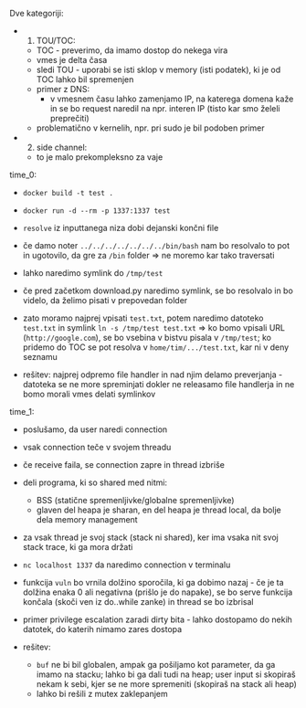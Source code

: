 Dve kategoriji:
- 1. TOU/TOC:
	- TOC - preverimo, da imamo dostop do nekega vira
	- vmes je delta časa
	- sledi TOU - uporabi se isti sklop v memory (isti podatek), ki je od TOC lahko bil spremenjen
	- primer z DNS:
		- v vmesnem času lahko zamenjamo IP, na katerega domena kaže in se bo request naredil na npr. interen IP (tisto kar smo želeli preprečiti)
	- problematično v kernelih, npr. pri sudo je bil podoben primer
- 2. side channel:
	- to je malo prekompleksno za vaje

time_0:
- `docker build -t test .`
- `docker run -d --rm -p 1337:1337 test`

- `resolve` iz inputtanega niza dobi dejanski končni file
- če damo noter `../../../../../../../bin/bash` nam bo resolvalo to pot in ugotovilo, da gre za `/bin` folder => ne moremo kar tako traversati

- lahko naredimo symlink do `/tmp/test`
- če pred začetkom download.py naredimo symlink, se bo resolvalo in bo videlo, da želimo pisati v prepovedan folder
- zato moramo najprej vpisati `test.txt`, potem naredimo datoteko `test.txt` in symlink `ln -s /tmp/test test.txt` => ko bomo vpisali URL (`http://google.com`), se bo vsebina v bistvu pisala v `/tmp/test`; ko pridemo do TOC se pot resolva v `home/tim/.../test.txt`, kar ni v deny seznamu

- rešitev: najprej odpremo file handler in nad njim delamo preverjanja - datoteka se ne more spreminjati dokler ne releasamo file handlerja in ne bomo morali vmes delati symlinkov

time_1:
- poslušamo, da user naredi connection
- vsak connection teče v svojem threadu
- če receive faila, se connection zapre in thread izbriše
- deli programa, ki so shared med nitmi:
	- BSS (statične spremenljivke/globalne spremenljivke)
	- glaven del heapa je sharan, en del heapa je thread local, da bolje dela memory management
- za vsak thread je svoj stack (stack ni shared), ker ima vsaka nit svoj stack trace, ki ga mora držati
- `nc localhost 1337` da naredimo connection v terminalu
- funkcija `vuln` bo vrnila dolžino sporočila, ki ga dobimo nazaj - če je ta dolžina enaka 0 ali negativna (prišlo je do napake), se bo serve funkcija končala (skoči ven iz do..while zanke) in thread se bo izbrisal

- primer privilege escalation zaradi dirty bita - lahko dostopamo do nekih datotek, do katerih nimamo zares dostopa

- rešitev:
	- `buf` ne bi bil globalen, ampak ga pošiljamo kot parameter, da ga imamo na stacku; lahko bi ga dali tudi na heap; user input si skopiraš nekam k sebi, kjer se ne more spremeniti (skopiraš na stack ali heap)
	- lahko bi rešili z mutex zaklepanjem
